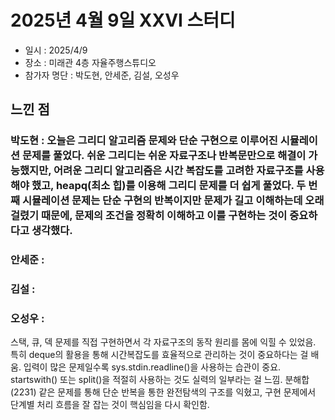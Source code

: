 # 2025년 4월 9일 XXVI 스터디

- 일시 : 2025/4/9
- 장소 : 미래관 4층 자율주행스튜디오
- 참가자 명단 : 박도현, 안세준, 김설, 오성우

## 느낀 점

### 박도현 : 오늘은 그리디 알고리즘 문제와 단순 구현으로 이루어진 시뮬레이션 문제를 풀었다. 쉬운 그리디는 쉬운 자료구조나 반복문만으로 해결이 가능했지만, 어려운 그리디 알고리즘은 시간 복잡도를 고려한 자료구조를 사용해야 했고, heapq(최소 힙)를 이용해 그리디 문제를 더 쉽게 풀었다. 두 번째 시뮬레이션 문제는 단순 구현의 반복이지만 문제가 길고 이해하는데 오래 걸렸기 때문에, 문제의 조건을 정확히 이해하고 이를 구현하는 것이 중요하다고 생각했다.

### 안세준 : 

### 김설 : 

### 오성우 : 


스택, 큐, 덱 문제를 직접 구현하면서 각 자료구조의 동작 원리를 몸에 익힐 수 있었음.
특히 deque의 활용을 통해 시간복잡도를 효율적으로 관리하는 것이 중요하다는 걸 배움.
입력이 많은 문제일수록 sys.stdin.readline()을 사용하는 습관이 중요.
startswith() 또는 split()을 적절히 사용하는 것도 실력의 일부라는 걸 느낌.
분해합(2231) 같은 문제를 통해 단순 반복을 통한 완전탐색의 구조를 익혔고, 구현 문제에서 단계별 처리 흐름을 잘 잡는 것이 핵심임을 다시 확인함.
